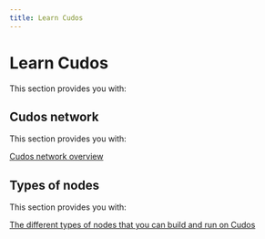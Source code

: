 ```yaml
---
title: Learn Cudos
---
```


# Learn Cudos

This section provides you with:

## Cudos network

This section provides you with:

[Cudos network overview](/docs/learn-cudos/layers-and-networks/cudos-network-overview.md)

## Types of nodes

This section provides you with:

[The different types of nodes that you can build and run on Cudos](/docs/learn-cudos/overview/types-of-nodes.md)
